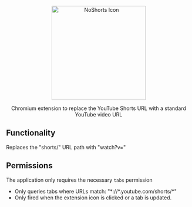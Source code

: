 <p align="center">
  <img src="https://user-images.githubusercontent.com/11009228/163631371-7854a786-490b-447f-91f4-af1687393df2.png" width="256" alt="NoShorts Icon" /></a>
  <p align="center">Chromium extension to replace the YouTube Shorts URL with a standard YouTube video URL</p>
</p>


## Functionality
Replaces the "shorts/" URL path with "watch?v="

## Permissions
The application only requires the necessary `tabs` permission
* Only queries tabs where URLs match: "\*://\*.youtube.com/shorts/\*"
* Only fired when the extension icon is clicked or a tab is updated.  